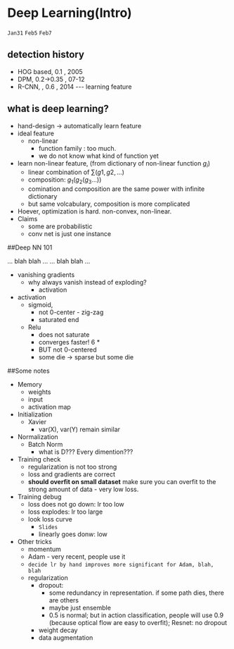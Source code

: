 # Deep Learning(Intro)
`Jan31` `Feb5` `Feb7`
## detection history
- HOG based, 0.1        , 2005
- DPM,       0.2->0.35  , 07-12
- R-CNN,    , 0.6       , 2014  --- learning feature

## what is deep learning?
- hand-design -> automatically learn feature
- ideal feature
    + non-linear
        * function family : too much.
        * we do not know what kind of function yet
- learn non-linear feature, (from dictionary of non-linear function $g_i$)
    + linear combination of  $\sum(g1, g2, ...)$
    + composition: $g_1(g_2(g_3...))$
    + comination and composition are the same power with infinite dictionary
    + but same volcabulary, composition is more complicated
- Hoever, optimization is hard. non-convex, non-linear.
- Claims
    + some are probabilistic
    + conv net is just one instance

##Deep NN 101

... blah blah ...
... blah blah ...

- vanishing gradients
    + why always vanish instead of exploding? 
        * activation
- activation
    +  sigmoid, 
        *  not 0-center - zig-zag
        *  saturated end
    +  Relu
        *  does not saturate
        *  converges faster! 6 *
        *  BUT not 0-centered
        *  some die -> sparse but some die


##Some notes
- Memory
    + weights
    + input
    + activation map
- Initialization
    + Xavier
        * var(X), var(Y) remain similar
- Normalization
    + Batch Norm
        * what is D??? Every dimention??? 
- Training check
    + regularization is not too strong
    + loss and gradients are correct
    + __should overfit on small dataset__ make sure you can overfit to the strong amount of data - very low loss.
- Training debug
    + loss does not go down: lr too low
    + loss explodes: lr too large
    + look loss curve
        * `Slides`
        * linearly goes donw: low
- Other tricks
    + momentum
    + Adam - very recent, people use it
    + `decide lr by hand improves more significant for Adam, blah, blah`
    + regularization
        * dropout: 
            - some redundancy in representation. if some path dies, there are others
            - maybe just ensemble
            - 0.5 is normal; but in action classification, people will use 0.9 (because optical flow are easy to overfit); Resnet: no dropout
        * weight decay
        * data augmentation
